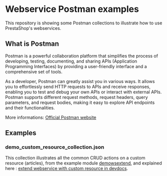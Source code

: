 # Webservice Postman examples

This repository is showing some Postman collections to illustrate how to use PrestaShop's webservices.

## What is Postman

Postman is a powerful collaboration platform that simplifies the process of developing, testing, documenting, and sharing APIs (Application Programming Interfaces) by providing a user-friendly interface and a comprehensive set of tools.

As a developer, Postman can greatly assist you in various ways. It allows you to effortlessly send HTTP requests to APIs and receive responses, enabling you to test and debug your own APIs or interact with external APIs. Postman supports different request methods, request headers, query parameters, and request bodies, making it easy to explore API endpoints and their functionalities.

More informations: [Official Postman website](https://www.postman.com/)

## Examples

### demo_custom_resource_collection.json

This collection illustrates all the common CRUD actions on a custom resource (articles), from the example module [demowsextend](https://github.com/PrestaShop/example-modules/tree/master/demowsextend), and explained here : [extend webservice with custom resource in devdocs](https://devdocs.prestashop-project.org/8/modules/concepts/webservice/).